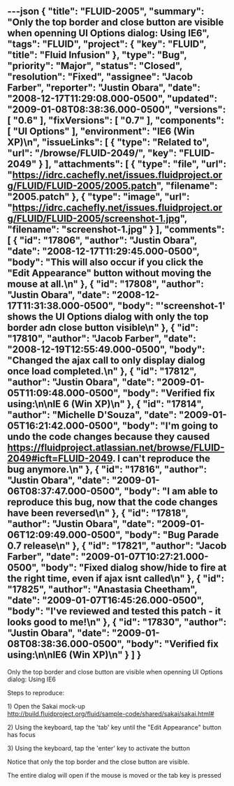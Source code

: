 ---json
{
  "title": "FLUID-2005",
  "summary": "Only the top border and close button are visible when openning UI Options dialog: Using IE6",
  "tags": "FLUID",
  "project": {
    "key": "FLUID",
    "title": "Fluid Infusion"
  },
  "type": "Bug",
  "priority": "Major",
  "status": "Closed",
  "resolution": "Fixed",
  "assignee": "Jacob Farber",
  "reporter": "Justin Obara",
  "date": "2008-12-17T11:29:08.000-0500",
  "updated": "2009-01-08T08:38:36.000-0500",
  "versions": [
    "0.6"
  ],
  "fixVersions": [
    "0.7"
  ],
  "components": [
    "UI Options"
  ],
  "environment": "IE6 (Win XP)\n",
  "issueLinks": [
    {
      "type": "Related to",
      "url": "/browse/FLUID-2049/",
      "key": "FLUID-2049"
    }
  ],
  "attachments": [
    {
      "type": "file",
      "url": "https://idrc.cachefly.net/issues.fluidproject.org/FLUID/FLUID-2005/2005.patch",
      "filename": "2005.patch"
    },
    {
      "type": "image",
      "url": "https://idrc.cachefly.net/issues.fluidproject.org/FLUID/FLUID-2005/screenshot-1.jpg",
      "filename": "screenshot-1.jpg"
    }
  ],
  "comments": [
    {
      "id": "17806",
      "author": "Justin Obara",
      "date": "2008-12-17T11:29:45.000-0500",
      "body": "This will also occur if you click the \"Edit Appearance\" button without moving the mouse at all.\n"
    },
    {
      "id": "17808",
      "author": "Justin Obara",
      "date": "2008-12-17T11:31:38.000-0500",
      "body": "'screenshot-1' shows the UI Options dialog with only the top border adn close button visible\n"
    },
    {
      "id": "17810",
      "author": "Jacob Farber",
      "date": "2008-12-19T12:55:49.000-0500",
      "body": "Changed the ajax call to only display dialog once load completed.\n"
    },
    {
      "id": "17812",
      "author": "Justin Obara",
      "date": "2009-01-05T11:09:48.000-0500",
      "body": "Verified fix using:\n\nIE 6 (Win XP)\n"
    },
    {
      "id": "17814",
      "author": "Michelle D'Souza",
      "date": "2009-01-05T16:21:42.000-0500",
      "body": "I'm going to undo the code changes because they caused <https://fluidproject.atlassian.net/browse/FLUID-2049#icft=FLUID-2049>. I can't reproduce the bug anymore.\n"
    },
    {
      "id": "17816",
      "author": "Justin Obara",
      "date": "2009-01-06T08:37:47.000-0500",
      "body": "I am able to reproduce this bug, now that the code changes have been reversed\n"
    },
    {
      "id": "17818",
      "author": "Justin Obara",
      "date": "2009-01-06T12:09:49.000-0500",
      "body": "Bug Parade  0.7 release\n"
    },
    {
      "id": "17821",
      "author": "Jacob Farber",
      "date": "2009-01-07T10:27:21.000-0500",
      "body": "Fixed dialog show/hide to fire at the right time, even if ajax isnt called\n"
    },
    {
      "id": "17825",
      "author": "Anastasia Cheetham",
      "date": "2009-01-07T16:45:26.000-0500",
      "body": "I've reviewed and tested this patch - it looks good to me!\n"
    },
    {
      "id": "17830",
      "author": "Justin Obara",
      "date": "2009-01-08T08:38:36.000-0500",
      "body": "Verified fix using:\n\nIE6 (Win XP)\n"
    }
  ]
}
---
Only the top border and close button are visible when openning UI Options dialog: Using IE6

Steps to reproduce:

1\) Open the Sakai mock-up\
<http://build.fluidproject.org/fluid/sample-code/shared/sakai/sakai.html#>

2\) Using the keyboard, tap the 'tab' key until the "Edit Appearance" button has focus

3\) Using the keyboard, tap the 'enter' key to activate the button

Notice that only the top border and the close button  are visible.

The entire dialog will open if the mouse is moved or the tab key is pressed

        